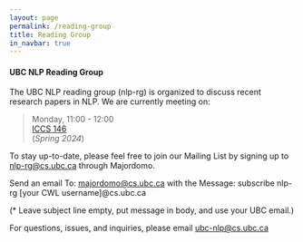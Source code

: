 ```yaml
---
layout: page
permalink: /reading-group
title: Reading Group
in_navbar: true
---
```


#### UBC NLP Reading Group

The UBC NLP reading group (nlp-rg) is organized to discuss recent research papers in NLP. We are currently meeting on:

> Monday, 11:00 - 12:00 <br>
> [ICCS 146](https://www.cs.ubc.ca/our-department/maps) <br>
> (*Spring 2024*)

To stay up-to-date, please feel free to join our Mailing List by signing up to nlp-rg@cs.ubc.ca through Majordomo. 

Send an email To: majordomo@cs.ubc.ca
with the Message: subscribe nlp-rg [your CWL username]@cs.ubc.ca

(* Leave subject line empty, put message in body, and use your UBC email.)

For questions, issues, and inquiries, please email ubc-nlp@cs.ubc.ca
